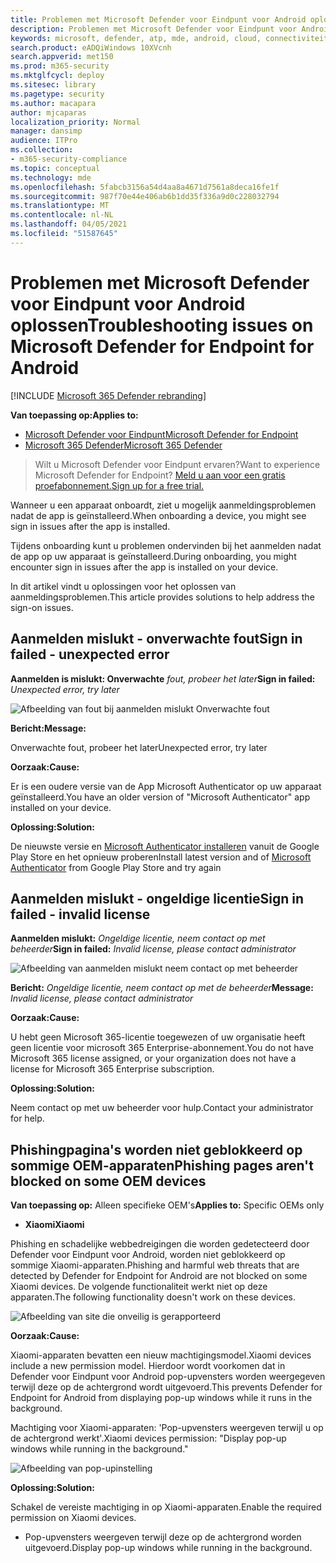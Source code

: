 ```yaml
---
title: Problemen met Microsoft Defender voor Eindpunt voor Android oplossen
description: Problemen met Microsoft Defender voor Eindpunt voor Android oplossen
keywords: microsoft, defender, atp, mde, android, cloud, connectiviteit, communicatie
search.product: eADQiWindows 10XVcnh
search.appverid: met150
ms.prod: m365-security
ms.mktglfcycl: deploy
ms.sitesec: library
ms.pagetype: security
ms.author: macapara
author: mjcaparas
localization_priority: Normal
manager: dansimp
audience: ITPro
ms.collection:
- m365-security-compliance
ms.topic: conceptual
ms.technology: mde
ms.openlocfilehash: 5fabcb3156a54d4aa8a4671d7561a8deca16fe1f
ms.sourcegitcommit: 987f70e44e406ab6b1dd35f336a9d0c228032794
ms.translationtype: MT
ms.contentlocale: nl-NL
ms.lasthandoff: 04/05/2021
ms.locfileid: "51587645"
---
```

# <a name="troubleshooting-issues-on-microsoft-defender-for-endpoint-for-android"></a><span data-ttu-id="09b4c-104">Problemen met Microsoft Defender voor Eindpunt voor Android oplossen</span><span class="sxs-lookup"><span data-stu-id="09b4c-104">Troubleshooting issues on Microsoft Defender for Endpoint for Android</span></span>

[!INCLUDE [Microsoft 365 Defender rebranding](../../includes/microsoft-defender.md)]

<span data-ttu-id="09b4c-105">**Van toepassing op:**</span><span class="sxs-lookup"><span data-stu-id="09b4c-105">**Applies to:**</span></span>
- [<span data-ttu-id="09b4c-106">Microsoft Defender voor Eindpunt</span><span class="sxs-lookup"><span data-stu-id="09b4c-106">Microsoft Defender for Endpoint</span></span>](https://go.microsoft.com/fwlink/p/?linkid=2154037)
- [<span data-ttu-id="09b4c-107">Microsoft 365 Defender</span><span class="sxs-lookup"><span data-stu-id="09b4c-107">Microsoft 365 Defender</span></span>](https://go.microsoft.com/fwlink/?linkid=2118804)

> <span data-ttu-id="09b4c-108">Wilt u Microsoft Defender voor Eindpunt ervaren?</span><span class="sxs-lookup"><span data-stu-id="09b4c-108">Want to experience Microsoft Defender for Endpoint?</span></span> [<span data-ttu-id="09b4c-109">Meld u aan voor een gratis proefabonnement.</span><span class="sxs-lookup"><span data-stu-id="09b4c-109">Sign up for a free trial.</span></span>](https://www.microsoft.com/microsoft-365/windows/microsoft-defender-atp?ocid=docs-wdatp-exposedapis-abovefoldlink) 

<span data-ttu-id="09b4c-110">Wanneer u een apparaat onboardt, ziet u mogelijk aanmeldingsproblemen nadat de app is geïnstalleerd.</span><span class="sxs-lookup"><span data-stu-id="09b4c-110">When onboarding a device, you might see sign in issues after the app is installed.</span></span>

<span data-ttu-id="09b4c-111">Tijdens onboarding kunt u problemen ondervinden bij het aanmelden nadat de app op uw apparaat is geïnstalleerd.</span><span class="sxs-lookup"><span data-stu-id="09b4c-111">During onboarding, you might encounter sign in issues after the app is installed on your device.</span></span>

<span data-ttu-id="09b4c-112">In dit artikel vindt u oplossingen voor het oplossen van aanmeldingsproblemen.</span><span class="sxs-lookup"><span data-stu-id="09b4c-112">This article provides solutions to help address the sign-on issues.</span></span>  

## <a name="sign-in-failed---unexpected-error"></a><span data-ttu-id="09b4c-113">Aanmelden mislukt - onverwachte fout</span><span class="sxs-lookup"><span data-stu-id="09b4c-113">Sign in failed - unexpected error</span></span>
<span data-ttu-id="09b4c-114">**Aanmelden is mislukt: Onverwachte** *fout, probeer het later*</span><span class="sxs-lookup"><span data-stu-id="09b4c-114">**Sign in failed:** *Unexpected error, try later*</span></span>

![Afbeelding van fout bij aanmelden mislukt Onverwachte fout](images/f9c3bad127d636c1f150d79814f35d4c.png)

<span data-ttu-id="09b4c-116">**Bericht:**</span><span class="sxs-lookup"><span data-stu-id="09b4c-116">**Message:**</span></span>

<span data-ttu-id="09b4c-117">Onverwachte fout, probeer het later</span><span class="sxs-lookup"><span data-stu-id="09b4c-117">Unexpected error, try later</span></span>

<span data-ttu-id="09b4c-118">**Oorzaak:**</span><span class="sxs-lookup"><span data-stu-id="09b4c-118">**Cause:**</span></span>

<span data-ttu-id="09b4c-119">Er is een oudere versie van de App Microsoft Authenticator op uw apparaat geïnstalleerd.</span><span class="sxs-lookup"><span data-stu-id="09b4c-119">You have an older version of "Microsoft Authenticator" app installed on your device.</span></span>

<span data-ttu-id="09b4c-120">**Oplossing:**</span><span class="sxs-lookup"><span data-stu-id="09b4c-120">**Solution:**</span></span>

<span data-ttu-id="09b4c-121">De nieuwste versie en [Microsoft Authenticator installeren](https://play.google.com/store/apps/details?androidid=com.azure.authenticator) vanuit de Google Play Store en het opnieuw proberen</span><span class="sxs-lookup"><span data-stu-id="09b4c-121">Install latest version and of [Microsoft Authenticator](https://play.google.com/store/apps/details?androidid=com.azure.authenticator) from Google Play Store and try again</span></span>

## <a name="sign-in-failed---invalid-license"></a><span data-ttu-id="09b4c-122">Aanmelden mislukt - ongeldige licentie</span><span class="sxs-lookup"><span data-stu-id="09b4c-122">Sign in failed - invalid license</span></span>

<span data-ttu-id="09b4c-123">**Aanmelden mislukt:** *Ongeldige licentie, neem contact op met beheerder*</span><span class="sxs-lookup"><span data-stu-id="09b4c-123">**Sign in failed:** *Invalid license, please contact administrator*</span></span>

![Afbeelding van aanmelden mislukt neem contact op met beheerder](images/920e433f440fa1d3d298e6a2a43d4811.png)

<span data-ttu-id="09b4c-125">**Bericht:** *Ongeldige licentie, neem contact op met de beheerder*</span><span class="sxs-lookup"><span data-stu-id="09b4c-125">**Message:** *Invalid license, please contact administrator*</span></span>

<span data-ttu-id="09b4c-126">**Oorzaak:**</span><span class="sxs-lookup"><span data-stu-id="09b4c-126">**Cause:**</span></span>

<span data-ttu-id="09b4c-127">U hebt geen Microsoft 365-licentie toegewezen of uw organisatie heeft geen licentie voor microsoft 365 Enterprise-abonnement.</span><span class="sxs-lookup"><span data-stu-id="09b4c-127">You do not have Microsoft 365 license assigned, or your organization does not have a license for Microsoft 365 Enterprise subscription.</span></span>

<span data-ttu-id="09b4c-128">**Oplossing:**</span><span class="sxs-lookup"><span data-stu-id="09b4c-128">**Solution:**</span></span>

<span data-ttu-id="09b4c-129">Neem contact op met uw beheerder voor hulp.</span><span class="sxs-lookup"><span data-stu-id="09b4c-129">Contact your administrator for help.</span></span>

## <a name="phishing-pages-arent-blocked-on-some-oem-devices"></a><span data-ttu-id="09b4c-130">Phishingpagina's worden niet geblokkeerd op sommige OEM-apparaten</span><span class="sxs-lookup"><span data-stu-id="09b4c-130">Phishing pages aren't blocked on some OEM devices</span></span>

<span data-ttu-id="09b4c-131">**Van toepassing op:** Alleen specifieke OEM's</span><span class="sxs-lookup"><span data-stu-id="09b4c-131">**Applies to:** Specific OEMs only</span></span>

-   <span data-ttu-id="09b4c-132">**Xiaomi**</span><span class="sxs-lookup"><span data-stu-id="09b4c-132">**Xiaomi**</span></span>

<span data-ttu-id="09b4c-133">Phishing en schadelijke webbedreigingen die worden gedetecteerd door Defender voor Eindpunt voor Android, worden niet geblokkeerd op sommige Xiaomi-apparaten.</span><span class="sxs-lookup"><span data-stu-id="09b4c-133">Phishing and harmful web threats that are detected by Defender for Endpoint for Android are not blocked on some Xiaomi devices.</span></span> <span data-ttu-id="09b4c-134">De volgende functionaliteit werkt niet op deze apparaten.</span><span class="sxs-lookup"><span data-stu-id="09b4c-134">The following functionality doesn't work on these devices.</span></span>

![Afbeelding van site die onveilig is gerapporteerd](images/0c04975c74746a5cdb085e1d9386e713.png)


<span data-ttu-id="09b4c-136">**Oorzaak:**</span><span class="sxs-lookup"><span data-stu-id="09b4c-136">**Cause:**</span></span>

<span data-ttu-id="09b4c-137">Xiaomi-apparaten bevatten een nieuw machtigingsmodel.</span><span class="sxs-lookup"><span data-stu-id="09b4c-137">Xiaomi devices include a new permission model.</span></span> <span data-ttu-id="09b4c-138">Hierdoor wordt voorkomen dat in Defender voor Eindpunt voor Android pop-upvensters worden weergegeven terwijl deze op de achtergrond wordt uitgevoerd.</span><span class="sxs-lookup"><span data-stu-id="09b4c-138">This prevents Defender for Endpoint for Android from displaying pop-up windows while it runs in the background.</span></span>

<span data-ttu-id="09b4c-139">Machtiging voor Xiaomi-apparaten: 'Pop-upvensters weergeven terwijl u op de achtergrond werkt'.</span><span class="sxs-lookup"><span data-stu-id="09b4c-139">Xiaomi devices permission: "Display pop-up windows while running in the background."</span></span>

![Afbeelding van pop-upinstelling](images/6e48e7b29daf50afddcc6c8c7d59fd64.png)

<span data-ttu-id="09b4c-141">**Oplossing:**</span><span class="sxs-lookup"><span data-stu-id="09b4c-141">**Solution:**</span></span>

<span data-ttu-id="09b4c-142">Schakel de vereiste machtiging in op Xiaomi-apparaten.</span><span class="sxs-lookup"><span data-stu-id="09b4c-142">Enable the required permission on Xiaomi devices.</span></span>

- <span data-ttu-id="09b4c-143">Pop-upvensters weergeven terwijl deze op de achtergrond worden uitgevoerd.</span><span class="sxs-lookup"><span data-stu-id="09b4c-143">Display pop-up windows while running in the background.</span></span>
